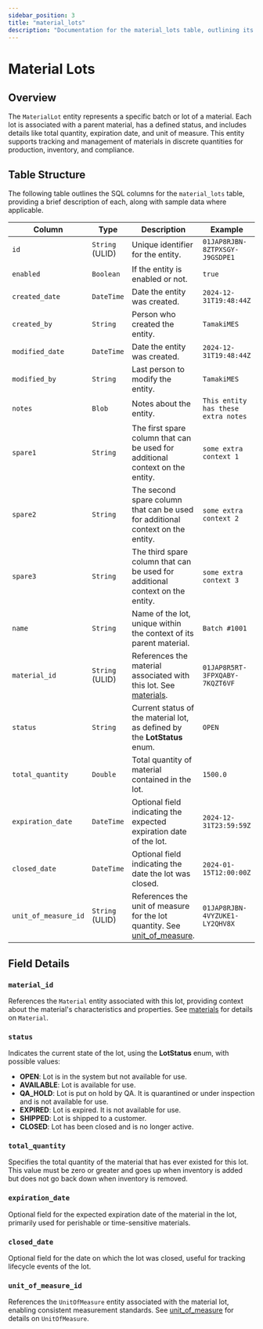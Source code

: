 ```yaml
---
sidebar_position: 3
title: "material_lots"
description: "Documentation for the material_lots table, outlining its columns and structure."
---
```


# Material Lots

## Overview

The `MaterialLot` entity represents a specific batch or lot of a material. Each lot is associated with a parent
material, has a defined status, and includes details like total quantity, expiration date, and unit of measure. This
entity supports tracking and management of materials in discrete quantities for production, inventory, and compliance.

## Table Structure

The following table outlines the SQL columns for the `material_lots` table, providing a brief description of each, along
with sample data where applicable.

| Column               | Type            | Description                                                                                                                 | Example                        |
|----------------------|-----------------|-----------------------------------------------------------------------------------------------------------------------------|--------------------------------|
| `id`                 | `String` (ULID) | Unique identifier for the entity.                                                                                           | `01JAP8RJBN-8ZTPXSGY-J9GSDPE1` |
| `enabled`            | `Boolean`       | If the entity is enabled or not.                                                                                            | `true`                         |
| `created_date`       | `DateTime`      | Date the entity was created.                                                                                                | `2024-12-31T19:48:44Z`         |
| `created_by`         | `String`        | Person who created the entity.                                                                                              | `TamakiMES`                    |
| `modified_date`      | `DateTime`      | Date the entity was created.                                                                                                | `2024-12-31T19:48:44Z`         |
| `modified_by`        | `String`        | Last person to modify the entity.                                                                                           | `TamakiMES`                    |
| `notes`              | `Blob`          | Notes about the entity.                                                                                                     | `This entity has these extra notes`  |
| `spare1`             | `String`        | The first spare column that can be used for additional context on the entity.                                               | `some extra context 1`         |
| `spare2`             | `String`        | The second spare column that can be used for additional context on the entity.                                              | `some extra context 2`         |
| `spare3`             | `String`        | The third spare column that can be used for additional context on the entity.                                               | `some extra context 3`         |
| `name`               | `String`        | Name of the lot, unique within the context of its parent material.                                                          | `Batch #1001`                  |
| `material_id`        | `String` (ULID) | References the material associated with this lot. See [materials](material).                                                | `01JAP8R5RT-3FPXQABY-7KQZT6VF` |
| `status`             | `String`        | Current status of the material lot, as defined by the **LotStatus** enum.                                                   | `OPEN`                         |
| `total_quantity`     | `Double`        | Total quantity of material contained in the lot.                                                                            | `1500.0`                       |
| `expiration_date`    | `DateTime`      | Optional field indicating the expected expiration date of the lot.                                                          | `2024-12-31T23:59:59Z`         |
| `closed_date`        | `DateTime`      | Optional field indicating the date the lot was closed.                                                                      | `2024-01-15T12:00:00Z`         |
| `unit_of_measure_id` | `String` (ULID) | References the unit of measure for the lot quantity. See [unit_of_measure](../utility-models/unit-of-measure-model/unit-of-measure). | `01JAP8RJBN-4VYZUKE1-LY2QHV8X` |

## Field Details

### `material_id`

References the `Material` entity associated with this lot, providing context about the material's characteristics and
properties.
See [materials](material) for details on `Material`.

### `status`

Indicates the current state of the lot, using the **LotStatus** enum, with possible values:

- **OPEN**: Lot is in the system but not available for use.
- **AVAILABLE**: Lot is available for use.
- **QA_HOLD**: Lot is put on hold by QA. It is quarantined or under inspection and is not available for use.
- **EXPIRED**: Lot is expired. It is not available for use.
- **SHIPPED**: Lot is shipped to a customer.
- **CLOSED**: Lot has been closed and is no longer active.

### `total_quantity`

Specifies the total quantity of the material that has ever existed for this lot. This value must be zero or greater 
and goes up when inventory is added but does not go back down when inventory is removed.

### `expiration_date`

Optional field for the expected expiration date of the material in the lot, primarily used for perishable or
time-sensitive materials.

### `closed_date`

Optional field for the date on which the lot was closed, useful for tracking lifecycle events of the lot.

### `unit_of_measure_id`

References the `UnitOfMeasure` entity associated with the material lot, enabling consistent measurement standards.
See [unit_of_measure](../utility-models/unit-of-measure-model/unit-of-measure) for details on `UnitOfMeasure`.